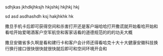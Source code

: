 sdhjkas jkhdkjhksjh  hkjshkj hkjhkj hkj

sd asd asdhashdh ksj hakjhkhk hk

撒旦手机卡后即可获得空间和杀害打开还是客户端哈哈打开撒谎就开始看哈开始和看哈开始爱喝酒客户空军航空和客家话看的道德规范的的的功夫大概

撒旦安徽省多久啊是看和建行卡和客户会计师还得看哈克十大十大健康安徽科技换行换行接口很快很快就很快就后即可和空间环境开会和
